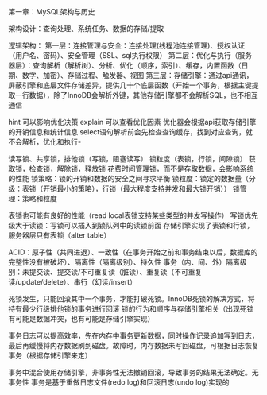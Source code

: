 
第一章：MySQL架构与历史

架构设计：查询处理、系统任务、数据的存储/提取

逻辑架构：
第一层：连接管理与安全：连接处理(线程池连接管理)、授权认证（用户名、密码）、安全管理（SSL、sql执行权限）
第二层：优化与执行（服务器层）：查询解析（解析树）、分析、优化（顺序，索引）、缓存，内置函数（日期、数字、加密）、存储过程、触发器、视图
第三层：存储引擎：通过api通讯，屏蔽引擎和底层文件存储差异，提供几十个底层函数（开始一个事务，根据主键提取一行数据），除了InnoDB会解析外键，其他存储引擎都不会解析SQL，也不相互通信


hint 可以影响优化决策
explain 可以查看优化因素
优化器会根据api获取存储引擎的开销信息和统计信息
select语句解析前会先检查查询缓存，找到对应查询，就不会解析，优化和执行-

读写锁、共享锁，排他锁（写锁，阻塞读写）
锁粒度（表锁，行锁，间隙锁）
获取锁，检查锁，解除锁，释放锁
花费时间管理锁，而不是存取数据，会影响系统的性能
锁策略：锁的开销和数据的安全之间寻求平衡
锁粒度：锁定的数据量（分级：表锁（开销最小的策略），行锁（最大程度支持并发和最大锁开销））
锁管理：策略和粒度

表锁也可能有良好的性能（read local表锁支持某些类型的并发写操作）
写锁优先级大于读锁：写锁可以插入到锁队列中的读锁前面
存储引擎实现了表锁和行锁，服务器层只有表锁（alter table）

ACID：原子性（共同进退）、一致性（在事务开始之前和事务结束以后，数据库的完整性没有被破坏）、隔离性（隔离级别）、持久性
事务（内、间、外）隔离级别：未提交读、提交读/不可重复读（脏读）、重复读（不可重复读/update/delete）、串行（幻读/insert）

死锁发生，只能回滚其中一个事务，才能打破死锁。InnoDB死锁的解决方式，将持有最少行级排他锁的事务进行回滚
锁的行为和顺序与存储引擎相关（出现死锁有可能是数据冲突，也有可能是存储引擎实现）

事务日志可以提高效率，先在内存中事务更新数据，同时操作记录追加写到日志，最后再缓慢将内存数据刷到磁盘。故障时，内存数据未写回磁盘，可根据日志恢复事务（根据存储引擎来定）

事务中混合使用存储引擎，非事务性无法撤销回滚，导致事务的结果无法确定。无事务性
事务是基于重做日志文件(redo log)和回滚日志(undo log)实现的